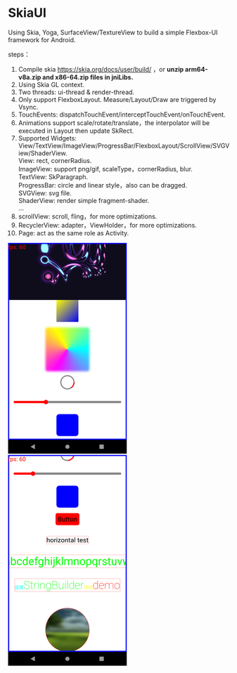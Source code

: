 # SkiaUI

Using Skia, Yoga, SurfaceView/TextureView to build a simple Flexbox-UI framework for Android.

steps：

1. Compile skia https://skia.org/docs/user/build/ ，or **unzip arm64-v8a.zip and x86-64.zip files in jniLibs.**
2. Using Skia GL context.
3. Two threads: ui-thread & render-thread.
4. Only support FlexboxLayout. Measure/Layout/Draw are triggered by Vsync.
5. TouchEvents: dispatchTouchEvent/interceptTouchEvent/onTouchEvent.
6. Animations support scale/rotate/translate，the interpolator will be executed in Layout then update SkRect.
7. Supported Widgets: View/TextView/ImageView/ProgressBar/FlexboxLayout/ScrollView/SVGView/ShaderView.  
   View: rect, cornerRadius.  
   ImageView: support png/gif, scaleType，cornerRadius, blur.  
   TextView: SkParagraph.  
   ProgressBar: circle and linear style，also can be dragged.  
   SVGView: svg file.  
   ShaderView: render simple fragment-shader.  
   ...
8. scrollView: scroll, fling，for more optimizations.
9. RecyclerView: adapter，ViewHolder，for more optimizations.
10. Page: act as the same role as Activity.

![image](https://github.com/tanpuer/SkiaUI2/blob/main/app/example1.png)
![image](https://github.com/tanpuer/SkiaUI2/blob/main/app/example2.png)